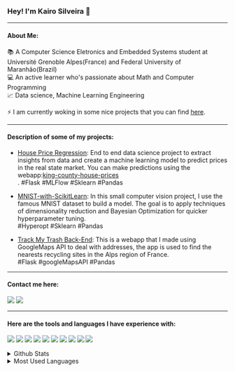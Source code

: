### Hey! I'm Kairo Silveira 🧐
------------------------
#### About Me:

📚 A Computer Science Eletronics and Embedded Systems student at Université Grenoble Alpes(France) and Federal University of Maranhão(Brazil)<br/>
💻 An active learner who's passionate about Math and Computer Programming<br/>
📈 Data science, Machine Learning Engineering<br/>

⚡ I am currently woking in some nice projects that you can find [here]. 

------
#### Description of some of my projects:

- [House Price Regression]:
End to end data science project to extract insights from data and create a machine learning model
 to predict prices in the real state market. You can make predictions using the webapp:[king-county-house-prices]<br/>. #Flask #MLFlow #Sklearn #Pandas

- [MNIST-with-ScikitLearn]:
In this small computer vision project, I use the famous MNIST dataset to
 build a model. The goal is to apply techniques of dimensionality reduction and Bayesian Optimization for quicker hyperparameter tuning.<br/>
 #Hyperopt #Sklearn #Pandas

 - [Track My Trash Back-End]:
This is a webapp that I made using GoogleMaps API to deal with addresses, the app is used to find the nearests recycling sites in the Alps region of France. <br/>
#Flask #googleMapsAPI #Pandas
--------------

####  Contact me here:

[<img src="https://img.shields.io/badge/Gmail-D14836?style=for-the-badge&logo=gmail&logoColor=white"/>][gmail]    [<img src= "https://img.shields.io/badge/LinkedIn-0077B5?style=for-the-badge&logo=linkedin&logoColor=white"/>][linkedin]

--------------------------------
#### Here are the tools and languages I have experience with:

<p>
<img src="https://img.shields.io/badge/Flask-000000?style=for-the-badge&logo=flask&logoColor=white"/>

<img src="https://img.shields.io/badge/SQLite-07405E?style=for-the-badge&logo=sqlite&logoColor=white"/>

<img src="https://img.shields.io/badge/Numpy-777BB4?style=for-the-badge&logo=numpy&logoColor=white" />

<img src="https://img.shields.io/badge/Python-FFD43B?style=for-the-badge&logo=python&logoColor=blue" />

<img src="https://img.shields.io/badge/Pandas-2C2D72?style=for-the-badge&logo=pandas&logoColor=white" />

<img src="https://img.shields.io/badge/scikit_learn-F7931E?style=for-the-badge&logo=scikit-learn&logoColor=white" />

<img src="https://img.shields.io/badge/SciPy-654FF0?style=for-the-badge&logo=SciPy&logoColor=white" />

<img src="https://img.shields.io/badge/TensorFlow-FF6F00?style=for-the-badge&logo=TensorFlow&logoColor=white" />

<img src="https://img.shields.io/badge/MySQL-005C84?style=for-the-badge&logo=mysql&logoColor=white" />


<img src="https://img.shields.io/badge/GitHub-100000?style=for-the-badge&logo=github&logoColor=white" />

</p>
    
<details>
    <summary>Github Stats</summary>
    <img align="center" alt="stats" src="https://github-readme-stats.vercel.app/api?username=kairosilveira" />
</details>

<details>
    <summary>Most Used Languages</summary>
    <img src="https://github-readme-stats.vercel.app/api/top-langs/?username=kairosilveira"/>
</details>

[here]: https://github.com/kairosilveira?tab=repositories
[trackit]: https://trackit-tau.vercel.app/
[linkr]: https://linkr-smoky-one.vercel.app/
[mywallet]: http://my-wallet-frontend-blush.vercel.app/
[gmail]: mailto:kairo.silveira.contato@gmail.com
[linkedin]: https://www.linkedin.com/in/kairosilveira/
[gratibox]: https://gratibox-front-end.vercel.app/
[House Price Regression]: https://github.com/kairosilveira/house-pricing-regression
[Titanic Competition]: https://github.com/kairosilveira/Titanic_GridSearchCV_DataPreparation
[MNIST-with-ScikitLearn]: https://github.com/kairosilveira/MNIST-with-ScikitLearn
[Track My Trash Back-End]: https://github.com/kairosilveira/track_my_trash_backend
[king-county-house-prices]: https://king-county-house-prices.vercel.app/